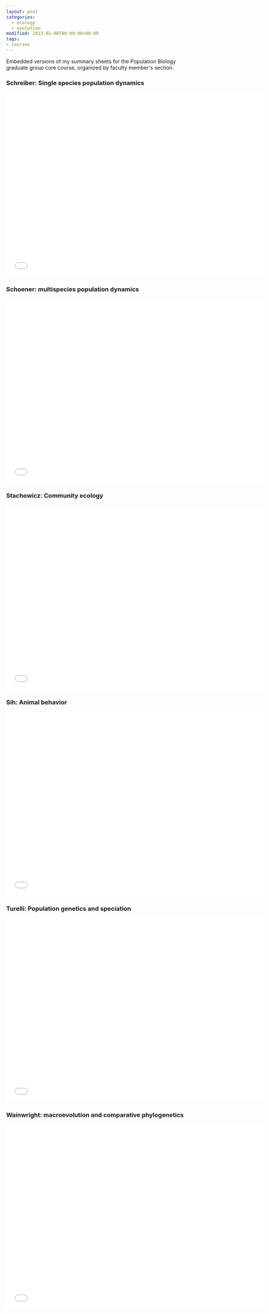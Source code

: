```yaml
---
layout: post
categories: 
  - ecology
  - evolution
modified: 2013-02-08T00:00:00+00:00
tags: 
- courses
---
```


Embedded versions of my summary sheets for the Population Biology graduate group core course, organized by faculty member's section.  


### Schreiber: Single species population dynamics 

<embed src="/files/pbg-core-notes/Schreiber2.pdf" width=700 height=500>

### Schoener: multispecies population dynamics

<embed src="/files/pbg-core-notes/Schoener2.pdf" width=700 height=500>

### Stachowicz: Community ecology

<embed src="/files/pbg-core-notes/Stachowicz2.pdf" width=700 height=500>

### Sih: Animal behavior

<embed src="/files/pbg-core-notes/SihReview2.pdf" width=700 height=500>

### Turelli: Population genetics and speciation

<embed src="/files/pbg-core-notes/TurelliReview2.pdf" width=700 height=500>

### Wainwright: macroevolution and comparative phylogenetics

<embed src="/files/pbg-core-notes/Wainwright.pdf" width=700 height=500>

